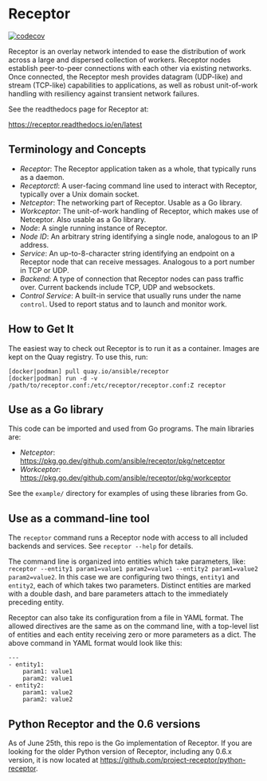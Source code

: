 Receptor
========

[![codecov](https://codecov.io/gh/ansible/receptor/branch/devel/graph/badge.svg?token=RAW5Bvh3hM)](https://codecov.io/gh/ansible/receptor)

Receptor is an overlay network intended to ease the distribution of work across a large and dispersed collection of workers.  Receptor nodes establish peer-to-peer connections with each other via existing networks.  Once connected, the Receptor mesh provides datagram (UDP-like) and stream (TCP-like) capabilities to applications, as well as robust unit-of-work handling with resiliency against transient network failures.

See the readthedocs page for Receptor at:

https://receptor.readthedocs.io/en/latest

## Terminology and Concepts

* _Receptor_: The Receptor application taken as a whole, that typically runs as a daemon.
* _Receptorctl_: A user-facing command line used to interact with Receptor, typically over a Unix domain socket.
* _Netceptor_: The networking part of Receptor.  Usable as a Go library.
* _Workceptor_: The unit-of-work handling of Receptor, which makes use of Netceptor.  Also usable as a Go library.
* _Node_: A single running instance of Receptor.
* _Node ID_: An arbitrary string identifying a single node, analogous to an IP address.
* _Service_: An up-to-8-character string identifying an endpoint on a Receptor node that can receive messages.  Analogous to a port number in TCP or UDP.
* _Backend_: A type of connection that Receptor nodes can pass traffic over. Current backends include TCP, UDP and websockets.
* _Control Service_: A built-in service that usually runs under the name `control`.  Used to report status and to launch and monitor work.

## How to Get It

The easiest way to check out Receptor is to run it as a container.  Images are kept on the Quay registry.  To use this, run:
```
[docker|podman] pull quay.io/ansible/receptor
[docker|podman] run -d -v /path/to/receptor.conf:/etc/receptor/receptor.conf:Z receptor
```

## Use as a Go library

This code can be imported and used from Go programs.  The main libraries are:

* _Netceptor_: https://pkg.go.dev/github.com/ansible/receptor/pkg/netceptor
* _Workceptor_: https://pkg.go.dev/github.com/ansible/receptor/pkg/workceptor

See the `example/` directory for examples of using these libraries from Go.

## Use as a command-line tool

The `receptor` command runs a Receptor node with access to all included backends and services.  See `receptor --help` for details.

The command line is organized into entities which take parameters, like: `receptor --entity1 param1=value1 param2=value1 --entity2 param1=value2 param2=value2`.  In this case we are configuring two things, `entity1` and `entity2`, each of which takes two parameters.  Distinct entities are marked with a double dash, and bare parameters attach to the immediately preceding entity.

Receptor can also take its configuration from a file in YAML format.  The allowed directives are the same as on the command line, with a top-level list of entities and each entity receiving zero or more parameters as a dict.  The above command in YAML format would look like this:

```
---
- entity1:
    param1: value1
    param2: value1
- entity2:
    param1: value2
    param2: value2
```

## Python Receptor and the 0.6 versions

As of June 25th, this repo is the Go implementation of Receptor. If you are looking for the older Python version of Receptor, including any 0.6.x version, it is now located at https://github.com/project-receptor/python-receptor.
